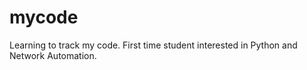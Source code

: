 # mycode
Learning to track my code.
First time student interested in Python and Network Automation.
